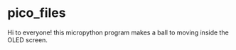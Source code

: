# pico_files

Hi to everyone! this micropython program makes a ball to moving inside the OLED screen.
